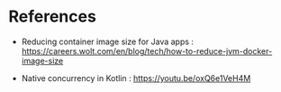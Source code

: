 # References

- Reducing container image size for Java apps :
    https://careers.wolt.com/en/blog/tech/how-to-reduce-jvm-docker-image-size

- Native concurrency in Kotlin :
    https://youtu.be/oxQ6e1VeH4M
